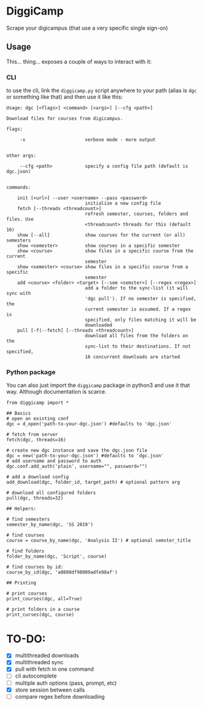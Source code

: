 # DiggiCamp

Scrape your digicampus (that use a very specific single sign-on)


## Usage

This... thing... exposes a couple of ways to interact with it:

### CLI
to use the cli, link the `diggicamp.py` script anywhere to your path (alias is `dgc` or something like that) and then use it like this:

```
Usage: dgc [<flags>] <command> [<args>] [--cfg <path>]

Download files for courses from digicampus.

flags:

     -v                      verbose mode - more output


other args:

     --cfg <path>            specify a config file path (default is dgc.json)


commands:

    init [<url>] --user <username> --pass <password>
                             initialize a new config file
    fetch [--threads <threadcount>]
                             refresh semester, courses, folders and files. Use
                             <threadcount> threads for this (default 16)
    show [--all]             show courses for the current (or all) semesters
    show <semester>          show courses in a specific semester
    show <course>            show files in a specific course from the current 
                             semester
    show <semester> <course> show files in a specific course from a specific
                             semester
    add <course> <folder> <target> [--sem <semster>] [--regex <regex>]
                             add a folder to the sync-list (it will sync with 
                             'dgc pull'). If no semester is specified, the 
                             current semester is assumed. If a regex is 
                             specified, only files matching it will be 
                             downloaded
    pull [-f|--fetch] [--threads <threadcount>]
                             download all files from the folders on the 
                             sync-list to their destinations. If not specified, 
                             16 concurrent downloads are started
```

### Python package

You can also just import the `diggicamp` package in python3 and use it that way. Although documentation is scarce.

```python3
from diggicamp import *

## Basics
# open an existing conf
dgc = d_open('path-to-your-dgc.json') #defaults to 'dgc.json'

# fetch from server
fetch(dgc, threads=16)

# create new dgc instance and save the dgc.json file
dgc = new('path-to-your-dgc.json') #defaults to 'dgc.json'
# add username and password to auth
dgc.conf.add_auth('plain', username="", password="")

# add a download config
add_download(dgc, folder_id, target_path) # optional pattern arg

# download all configured folders
pull(dgc, threads=32)

## Helpers:

# find semesters
semester_by_name(dgc, 'SS 2019')

# find courses 
course = course_by_name(dgc, 'Analysis II') # optional semster_title

# find folders
folder_by_name(dgc, 'Script', course)

# find courses by id:
course_by_id(dgc, 'a0808df98009adfe98af')

## Printing

# print courses
print_courses(dgc, all=True)

# print folders in a course
print_curses(dgc, course)
```


# TO-DO:

* [X] multithreaded downloads
* [X] multithreaded sync
* [X] pull with fetch in one command
* [ ] cli autocomplete
* [ ] multiple auth options (pass, prompt, etc)
* [X] store session between calls
* [ ] compare regex before downloading
